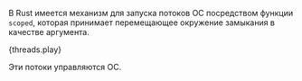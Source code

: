 В Rust имеется механизм для запуска потоков ОС посредством функции `scoped`,
которая принимает перемещающее окружение замыкания в качестве аргумента.

{threads.play}

Эти потоки управляются ОС.
